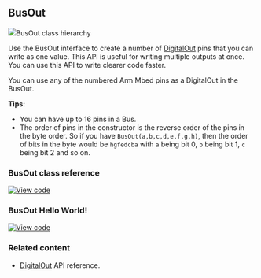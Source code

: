 ## BusOut

<span class="images">![](https://os-doc-builder.test.mbed.com/docs/development/mbed-os-api-doxy/classmbed_1_1_bus_out.png)<span>BusOut class hierarchy</span></span>

Use the BusOut interface to create a number of [DigitalOut](digitalout.html) pins that you can write as one value. This API is useful for writing multiple outputs at once. You can use this API to write clearer code faster.

You can use any of the numbered Arm Mbed pins as a DigitalOut in the BusOut.

**Tips:**

- You can have up to 16 pins in a Bus.
- The order of pins in the constructor is the reverse order of the pins in the byte order. So if you have `BusOut(a,b,c,d,e,f,g,h)`, then the order of bits in the byte would be `hgfedcba` with `a` being bit 0, `b` being bit 1, `c` being bit 2 and so on.

### BusOut class reference

[![View code](https://www.mbed.com/embed/?type=library)](http://os-doc-builder.test.mbed.com/docs/development/mbed-os-api-doxy/classmbed_1_1_bus_out.html)

### BusOut Hello World!

[![View code](https://www.mbed.com/embed/?url=https://os.mbed.com/teams/mbed_example/code/BusOut_HelloWorld/)](https://os.mbed.com/teams/mbed_example/code/BusOut_HelloWorld/file/6337070122f8/main.cpp)

### Related content

- [DigitalOut](digitalout.html) API reference.
